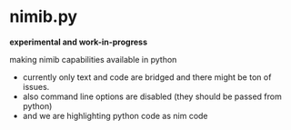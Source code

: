 # nimib.py

**experimental and work-in-progress**

making nimib capabilities available in python

- currently only text and code are bridged and there might be ton of issues.
- also command line options are disabled (they should be passed from python)
- and we are highlighting python code as nim code